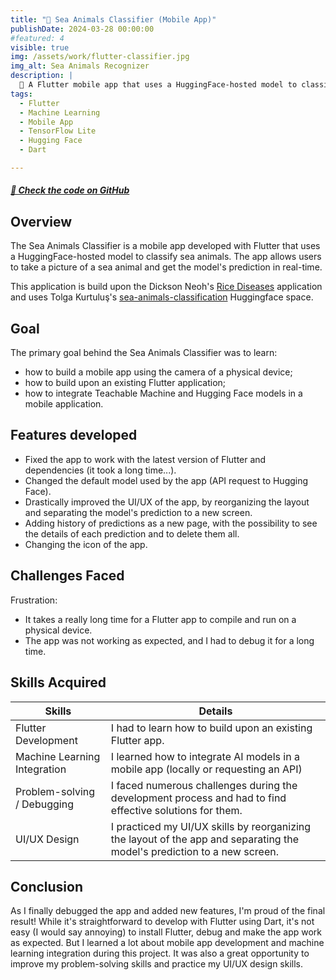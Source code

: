 ```yaml
---
title: "🌊 Sea Animals Classifier (Mobile App)"
publishDate: 2024-03-28 00:00:00
#featured: 4
visible: true
img: /assets/work/flutter-classifier.jpg
img_alt: Sea Animals Recognizer
description: |
  🐠 A Flutter mobile app that uses a HuggingFace-hosted model to classify sea animals. 
tags:
  - Flutter
  - Machine Learning
  - Mobile App
  - TensorFlow Lite
  - Hugging Face
  - Dart

---
```


##### [📁 Check the code on GitHub](https://github.com/Hugo-COLLIN/BUT3-ImageRecognizer-Flutter)

## Overview
The Sea Animals Classifier is a mobile app developed with Flutter that uses a HuggingFace-hosted model to classify sea animals. 
The app allows users to take a picture of a sea animal and get the model's prediction in real-time.

This application is build upon the Dickson Neoh's 
[Rice Diseases](https://dicksonneoh.com/portfolio/bringing_high_quality_image_models_to_mobile) application and uses
Tolga Kurtuluş's [sea-animals-classification](https://huggingface.co/spaces/tolgadev/sea-animals-classification) Huggingface space.

## Goal
The primary goal behind the Sea Animals Classifier was to learn:
- how to build a mobile app using the camera of a physical device;
- how to build upon an existing Flutter application;
- how to integrate Teachable Machine and Hugging Face models in a mobile application.

## Features developed
- Fixed the app to work with the latest version of Flutter and dependencies (it took a long time...).
- Changed the default model used by the app (API request to Hugging Face).
- Drastically improved the UI/UX of the app, by reorganizing the layout and separating the model's prediction to a new screen.
- Adding history of predictions as a new page, with the possibility to see the details of each prediction and to delete them all.
- Changing the icon of the app.

## Challenges Faced
Frustration: 
- It takes a really long time for a Flutter app to compile and run on a physical device.
- The app was not working as expected, and I had to debug it for a long time.

## Skills Acquired

| Skills                       | Details                                                                                                                 |
|------------------------------|-------------------------------------------------------------------------------------------------------------------------|
| Flutter Development          | I had to learn how to build upon an existing Flutter app.                                                  |
| Machine Learning Integration | I learned how to integrate AI models in a mobile app (locally or requesting an API)                                     |
| Problem-solving / Debugging  | I faced numerous challenges during the development process and had to find effective solutions for them.                |
| UI/UX Design                 | I practiced my UI/UX skills by reorganizing the layout of the app and separating the model's prediction to a new screen. |


## Conclusion
As I finally debugged the app and added new features, I'm proud of the final result!
While it's straightforward to develop with Flutter using Dart, it's not easy (I would say annoying) to install Flutter, debug and make the app work as expected.
But I learned a lot about mobile app development and machine learning integration during this project. 
It was also a great opportunity to improve my problem-solving skills and practice my UI/UX design skills.

